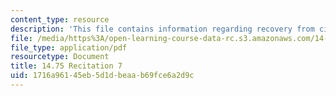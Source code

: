 ```yaml
---
content_type: resource
description: 'This file contains information regarding recovery from civil war. Special. '
file: /media/https%3A/open-learning-course-data-rc.s3.amazonaws.com/14-75-political-economy-and-economic-development-fall-2012/1716a96145eb5d1dbeaab69fce6a2d9c_MIT14_75F12_Recitation7.pdf
file_type: application/pdf
resourcetype: Document
title: 14.75 Recitation 7
uid: 1716a961-45eb-5d1d-beaa-b69fce6a2d9c
---
```

